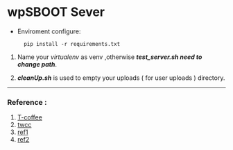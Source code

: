 # wpSBOOT Sever
* Enviroment configure: 

  ```
    pip install -r requirements.txt
  ```
  
1. Name your *virtualenv* as venv ,otherwise ***test_server.sh need to change path***.

2. ***cleanUp.sh*** is used to empty your uploads ( for user uploads ) directory.

---
### Reference :
1. [T-coffee](http://tcoffee.crg.cat/apps/tcoffee/do:regular)
2. [twcc](https://www.twcc.ai)
3. [ref1](https://lufficc.com/blog/how-to-serve-flask-applications-with-uwsgi-and-nginx-on-ubuntu)
4. [ref2](https://hackmd.io/@Xpz2MX78SomsO4mV3ejdqg/SyvmmBCfX?type=view#%E6%9E%B6%E7%AB%99%EF%BC%9AuWSGI)

